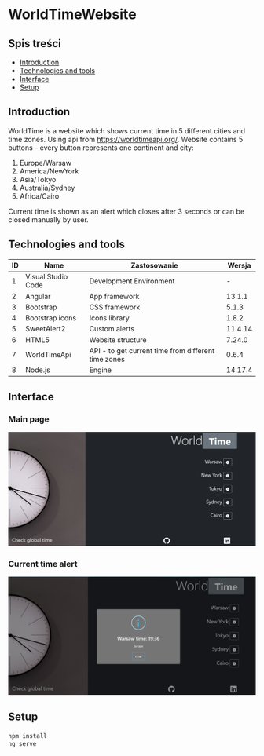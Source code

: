 # WorldTimeWebsite

## Spis treści
* [Introduction](#Introduction)
* [Technologies and tools](#Technologies-and-tools)
* [Interface](#Interface)
* [Setup](#Setup)

## Introduction
WorldTime is a website which shows current time in 5 different cities and time zones. Using api from https://worldtimeapi.org/. Website contains 5 buttons - every button represents one continent and city:
1. Europe/Warsaw
2. America/NewYork
3. Asia/Tokyo
4. Australia/Sydney
5. Africa/Cairo

Current time is shown as an alert which closes after 3 seconds or can be closed manually by user.

## Technologies and tools

| ID | Name | Zastosowanie | Wersja |
| ------- | -------|------|------| 
| 1 | Visual Studio Code | Development Environment | - |
| 2 | Angular | App framework | 13.1.1 |
| 3 | Bootstrap | CSS framework | 5.1.3 |
| 4 | Bootstrap icons | Icons library  | 1.8.2 |
| 5 | SweetAlert2 | Custom alerts | 11.4.14  |
| 6 | HTML5 | Website structure |  7.24.0 |
| 7 | WorldTimeApi | API - to get current time from different time zones | 0.6.4 |
| 8 | Node.js | Engine |  14.17.4 |

## Interface

### Main page
![Main page](./imgReadme/mainPage.png) 

### Current time alert
![Alert displaying current time](./imgReadme/currentTime.png) 
## Setup
```
npm install
ng serve

```
